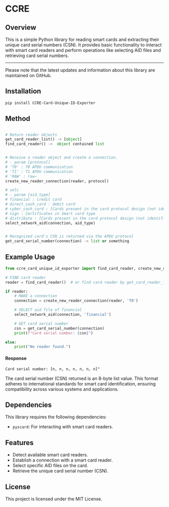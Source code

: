 # CCRE

## Overview

This is a simple Python library for reading smart cards and extracting their unique card serial numbers (CSN). It provides basic functionality to interact with smart card readers and perform operations like selecting AID files and retrieving card serial numbers.

---
Please note that the latest updates and information about this library are maintained on GitHub.



## Installation
```bash
pip install CCRE-Card-Unique-ID-Exporter
```

## Method
```python

# Return reader objects
get_card_reader_list() -> [object]
find_card_reader() ->  object contained list


# Receive a reader object and create a connection.
# - param [protocol]
# 'T0' : T0 APDU communication
# 'T1' : T1 APDU communication
# 'RAW' : raw~
create_new_reader_connection(reader, protocol)

# selc
# - param [aid_type]
# financial : credit card
# direct_cash_card : debit card
# cyber_cash_card : [Cards present in the card protocol design (not identified)]
# sign : Certificates in Smart card type
# distribute : [Cards present in the card protocol design (not identified)]
select_network_aid(connection, aid_type)


# Recognized card's CSN is returned via the APDU protocol
get_card_serial_number(connection) -> list or something 
```


## Example Usage

```python
from ccre_card_unique_id_exporter import find_card_reader, create_new_reader_connection, select_network_aid, get_card_serial_number

# FIND card reader
reader = find_card_reader()  # or find card reader by get_card_reader_list()

if reader:
    # MAKE a connection
    connection = create_new_reader_connection(reader, 'T0')

    # SELECT aid file of financial
    select_network_aid(connection, 'financial')

    # GET card serial number
    csn = get_card_serial_number(connection)
    print(f"Card serial number: {csn}")

else:
    print("No reader found.")
```

#### Response
```console
Card serial number: [n, n, n, n, n, n, n]"
```
The card serial number (CSN) returned is an 8-byte list value. This format adheres to international standards for smart card identification, ensuring compatibility across various systems and applications.

## Dependencies

This library requires the following dependencies:

- `pyscard`: For interacting with smart card readers.

## Features

- Detect available smart card readers.
- Establish a connection with a smart card reader.
- Select specific AID files on the card.
- Retrieve the unique card serial number (CSN).

## License

This project is licensed under the MIT License.